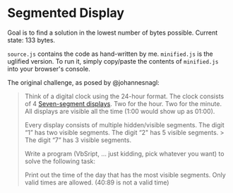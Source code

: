 # Segmented Display

Goal is to find a solution in the lowest number of bytes possible. Current state: 133 bytes.

`source.js` contains the code as hand-written by me. `minified.js` is the uglified version. To run it, simply copy/paste the contents of `minified.js` into your browser's console.

The original challenge, as posed by @johannesnagl:

> Think of a digital clock using the 24-hour format. The clock consists of 4 [Seven-segment displays](https://en.wikipedia.org/wiki/Seven-segment_display). Two for the hour. Two for the minute. All displays are visible all the time (1:00 would show up as 01:00).
> 
> Every display consists of multiple hidden/visible segments. The digit “1” has two visible segments. The digit “2" has 5 visible segments. > The digit “7” has 3 visible segments.
> 
> Write a program (VbSript, … just kidding, pick whatever you want) to solve the following task:
> 
> Print out the time of the day that has the most visible segments. Only valid times are allowed. (40:89 is not a valid time)
